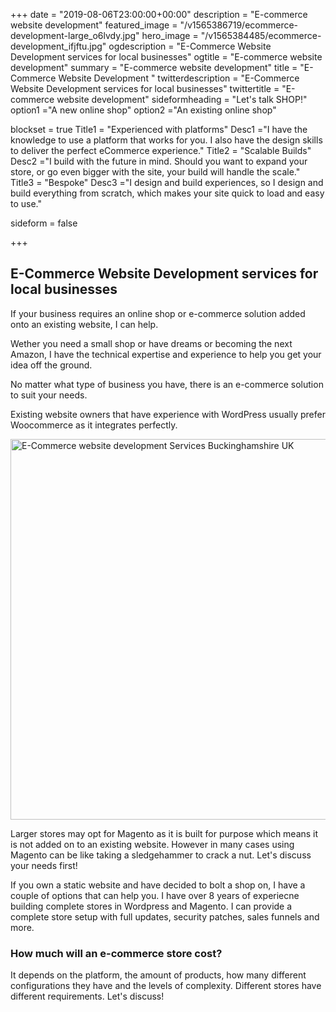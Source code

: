 +++
date = "2019-08-06T23:00:00+00:00"
description = "E-commerce website development"
featured_image = "/v1565386719/ecommerce-development-large_o6lvdy.jpg"
hero_image = "/v1565384485/ecommerce-development_ifjftu.jpg"
ogdescription = "E-Commerce Website Development services for local businesses"
ogtitle = "E-commerce website development"
summary = "E-commerce website development"
title = "E-Commerce Website Development "
twitterdescription = "E-Commerce Website Development services for local businesses"
twittertitle = "E-commerce website development"
sideformheading = "Let's talk SHOP!"
option1 ="A new online shop"
option2 ="An existing online shop"

blockset = true
  Title1 = "Experienced with platforms"
  Desc1 ="I have the knowledge to use a platform that works for you. I also have the design skills to deliver the perfect eCommerce experience."
  Title2 = "Scalable Builds"
  Desc2 ="I build with the future in mind. Should you want to expand your store, or go even bigger with the site, your build will handle the scale."
  Title3 = "Bespoke"
  Desc3 ="I design and build experiences, so I design and build everything from scratch, which makes your site quick to load and easy to use."

sideform = false

+++

## E-Commerce Website Development services for local businesses

If your business requires an online shop or e-commerce solution added onto an existing website, I can help.

Wether you need a small shop or have dreams or becoming the next Amazon, I have the technical expertise and experience to help you get your idea off the ground.

No matter what type of business you have, there is an e-commerce solution to suit your needs.

Existing website owners that have experience with WordPress usually prefer Woocommerce as it integrates perfectly.

  <picture>
  <source width="914" height="609" data-srcset="https://res.cloudinary.com/pixaful/image/upload/w_914,h_609/v1565737236/online-shopping_bmfb9u.webp" type="image/webp" uk-img>
  <source width="914" height="609" data-srcset="https://res.cloudinary.com/pixaful/image/upload//w_914,h_609/v1565737236/online-shopping_bmfb9u.jpg" type="image/jpeg" uk-img>
  <img width="914" height="609" data-src="https://res.cloudinary.com/pixaful/image/upload//w_914,h_609/v1565737236/online-shopping_bmfb9u.jpg" alt="E-Commerce website development Services Buckinghamshire UK" uk-img>
  </picture> 

Larger stores may opt for Magento as it is built for purpose which means it is not added on to an existing website. However in many cases using Magento can be like taking a sledgehammer to crack a nut. Let's discuss your needs first!

If you own a static website and have decided to bolt a shop on, I have a couple of options that can help you. I have over 8 years of experiecne building complete stores in Wordpress and Magento. I can provide a complete store setup with full updates, security patches, sales funnels and more.

### How much will an e-commerce store cost?

It depends on the platform, the amount of products, how many different configurations they have and the levels of complexity. Different stores have different requirements. Let's discuss!

